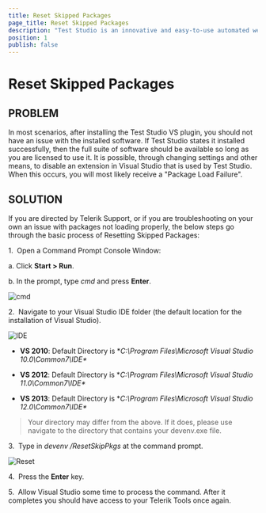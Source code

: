 ```yaml
---
title: Reset Skipped Packages
page_title: Reset Skipped Packages
description: "Test Studio is an innovative and easy-to-use automated web, WPF and load testing solution. Test Studio tests support essential technologies like ASP.NET AJAX, Silverlight, PHP and MVC. HTML5, Testing framework, functional testing, performance testing, load testing, exploratory testing, manual testing."
position: 1
publish: false
---
```

# Reset Skipped Packages


## PROBLEM

In most scenarios, after installing the Test Studio VS plugin, you should not have an issue with the installed software. If Test Studio states it installed successfully, then the full suite of software should be available so long as you are licensed to use it. It is possible, through changing settings and other means, to disable an extension in Visual Studio that is used by Test Studio. When this occurs, you will most likely receive a "Package Load Failure".


## SOLUTION

If you are directed by Telerik Support, or if you are troubleshooting on your own an issue with packages not loading properly, the below steps go through the basic process of Resetting Skipped Packages:

1.&nbsp; Open a Command Prompt Console Window: 
  
  a. Click **Start > Run**.

  b. In the prompt, type *cmd* and press **Enter**. 

![cmd][1]

2.&nbsp; Navigate to your Visual Studio IDE folder (the default location for the installation of Visual Studio). 

![IDE][2]

- **VS 2010**: Default Directory is **C:\Program Files\Microsoft Visual Studio 10.0\Common7\IDE\** 

- **VS 2012**: Default Directory is **C:\Program Files\Microsoft Visual Studio 11.0\Common7\IDE\** 

- **VS 2013**: Default Directory is **C:\Program Files\Microsoft Visual Studio 12.0\Common7\IDE\** 

> Your directory may differ from the above. If it does, please use navigate to the directory that contains your devenv.exe file.

3.&nbsp; Type in *devenv /ResetSkipPkgs* at the command prompt.

![Reset][3]

4.&nbsp; Press the **Enter** key.

5.&nbsp; Allow Visual Studio some time to process the command. After it completes you should have access to your Telerik Tools once again. 

[1]: /img/troubleshooting-guide/cannot-launch-test-studio-tg/reset-skipped-packages/fig1.png
[2]: /img/troubleshooting-guide/cannot-launch-test-studio-tg/reset-skipped-packages/fig2.png
[3]: /img/troubleshooting-guide/cannot-launch-test-studio-tg/reset-skipped-packages/fig3.png